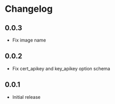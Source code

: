 # Changelog

## 0.0.3

- Fix image name

## 0.0.2

- Fix cert_apikey and key_apikey option schema

## 0.0.1

- Initial release
